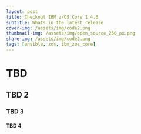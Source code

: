 ```yaml
---
layout: post
title: Checkout IBM z/OS Core 1.4.0
subtitle: Whats in the latest release
cover-img: /assets/img/code2.png
thumbnail-img: /assets/img/open_source_250_px.png
share-img: /assets/img/code2.png
tags: [ansible, zos, ibm_zos_core]
---
```


# TBD

## TBD 2

### TBD 3

#### TBD 4